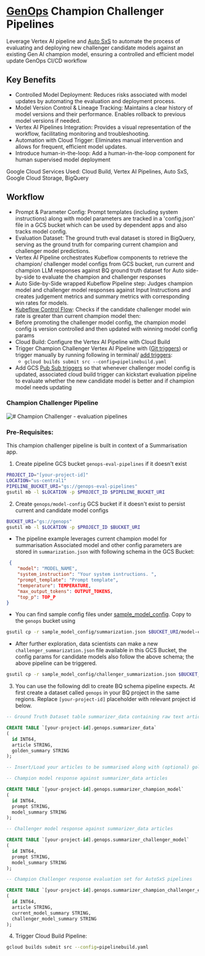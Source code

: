# [GenOps](https://cloud.google.com/blog/products/devops-sre/genops-learnings-from-microservices-and-traditional-devops?e=48754805) Champion Challenger Pipelines

Leverage Vertex AI pipeline and [Auto SxS](https://cloud.google.com/vertex-ai/generative-ai/docs/models/side-by-side-eval) to automate the process of evaluating and deploying new challenger candidate models against an existing Gen AI champion model, ensuring a controlled and efficient model update GenOps CI/CD workflow

## Key Benefits

- Controlled Model Deployment: Reduces risks associated with model updates by automating the evaluation and deployment process.
- Model Version Control & Lineage Tracking: Maintains a clear history of model versions and their performance. Enables rollback to previous model versions if needed.
- Vertex AI Pipelines Integration: Provides a visual representation of the workflow, facilitating monitoring and troubleshooting.
- Automation with Cloud Trigger: Eliminates manual intervention and allows for frequent, efficient model updates.
- Introduce human-in-the-loop: Add a human-in-the-loop component for human supervised model deployment

Google Cloud Services Used: Cloud Build, Vertex AI Pipelines, Auto SxS, Google Cloud Storage, BigQuery

## Workflow

- Prompt & Parameter Config: Prompt templates (including system instructions) along with model parameters are tracked in a 'config.json' file in a GCS bucket which can be used by dependent apps and also tracks model config.
- Evaluation Dataset: The ground truth eval dataset is stored in BigQuery, serving as the ground truth for comparing current champion and challenger model predictions.
- Vertex AI Pipeline orchestrates Kubeflow components to retrieve the champion/ challenger model configs from GCS bucket, run current and champion LLM responses against BQ ground truth dataset for Auto side-by-side to evaluate the champion and challenger responses
- Auto Side-by-Side wrapped Kubeflow Pipeline step: Judges champion model and challenger model responses against Input Instructions and creates judgement metrics and summary metrics with corresponding win rates for models.
- [Kubeflow Control Flow](https://www.kubeflow.org/docs/components/pipelines/user-guides/core-functions/control-flow/): Checks if the candidate challenger model win rate is greater than current champion model then:
- Before promoting the challenger model config, the champion model config is version controlled and then updated with winning model config params
- Cloud Build: Configure the Vertex AI Pipeline with Cloud Build
- Trigger Champion Challenger Vertex AI Pipeline with ([Git triggers](https://cloud.google.com/build/docs/triggers#github)) or trigger manually by running following in terminal/ [add triggers](https://cloud.google.com/build/docs/triggers):
  - `gcloud builds submit src --config=pipelinebuild.yaml`
- Add GCS [Pub Sub triggers](https://cloud.google.com/build/docs/automate-builds-pubsub-events#gcs_build_trigger) so that whenever challenger model config is updated, associated cloud build trigger can kickstart evaluation pipeline to evaluate whether the new candidate model is better and if champion model needs updating

### Champion Challenger Pipeline

![# Champion Challenger - evaluation pipelines](images/champion-challenger-eval.gif)

### Pre-Requisites:

This champion challenger pipeline is built in context of a Summarisation app.

1. Create pipeline GCS bucket `genops-eval-pipelines` if it doesn't exist
``` BASH
PROJECT_ID="[your-project-id]"
LOCATION="us-central1"
PIPELINE_BUCKET_URI="gs://genops-eval-pipelines"
gsutil mb -l $LOCATION -p $PROJECT_ID $PIPELINE_BUCKET_URI
```

2. Create `genops/model-config` GCS bucket if it doesn't exist to persist current and candidate model configs
``` BASH
BUCKET_URI="gs://genops"
gsutil mb -l $LOCATION -p $PROJECT_ID $BUCKET_URI
```

- The pipeline example leverages current champion model for summarisation Associated model and other config parameters are stored in `summarization.json` with following schema in the GCS Bucket:

``` JSON
 {
    "model": "MODEL_NAME",
    "system_instruction": "Your system isntructions. ",
    "prompt_template": "Prompt template",
    "temperature": TEMPERATURE,
    "max_output_tokens": OUTPUT_TOKENS,
    "top_p": TOP_P
}
```

- You can find sample config files under [sample_model_config](sample_model_config). Copy to the `genops` bucket using

``` BASH
gsutil cp -r sample_model_config/summarization.json $BUCKET_URI/model-config/summarization.json
```

- After further exploration, data scientists can make a new  `challenger_summarization.json` file available in this GCS Bucket, the  config params for candidate models also follow the above schema; the above pipeline can be triggered.

``` BASH
gsutil cp -r sample_model_config/challenger_summarization.json $BUCKET_URI/model-config/challenger_summarization.json
```

3. You can use the following ddl to create BQ schema pipeline expects. At first create a dataset called `genops` in your BQ project in the same regions. Replace `[your-project-id]` placeholder with relevant project id below.

``` SQL
-- Ground Truth Dataset table summarizer_data containing raw text articles and golden summaries. 

CREATE TABLE `[your-project-id].genops.summarizer_data`
(
  id INT64,
  article STRING,
  golden_summary STRING
);

-- Insert/Load your articles to be summarised along with (optional) golden summary 

-- Champion model response against summarizer_data articles

CREATE TABLE `[your-project-id].genops.summarizer_champion_model`
(
  id INT64,
  prompt STRING,
  model_summary STRING
);

-- Challenger model response against summarizer_data articles

CREATE TABLE `[your-project-id].genops.summarizer_challenger_model`
(
  id INT64,
  prompt STRING,
  model_summary STRING
);

-- Champion Challenger response evaluation set for AutoSxS pipelines

CREATE TABLE `[your-project-id].genops.summarizer_champion_challenger_eval`
(
  id INT64,
  article STRING,
  current_model_summary STRING,
  challenger_model_summary STRING
);
```

4. Trigger Cloud Build Pipeline:
``` BASH
gcloud builds submit src --config=pipelinebuild.yaml
```

